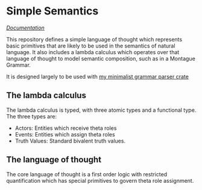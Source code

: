 # Simple Semantics

[_Documentation_](https://michaelgoodale.com/simple-semantics/simple_semantics/index.html)

This repository defines a simple language of thought which represents basic primitives that are likely to be used in the semantics of natural language.
It also includes a lambda calculus which operates over that language of thought to model semantic composition, such as in a Montague Grammar.

It is designed largely to be used with [my minimalist grammar parser crate](https://github.com/MichaelGoodale/minimalist-grammar-parser)

## The lambda calculus

The lambda calculus is typed, with three atomic types and a functional type.
The three types are:

- Actors: Entities which receive theta roles
- Events: Entities which assign theta roles
- Truth Values: Standard bivalent truth values.

## The language of thought

The core language of thought is a first order logic with restricted quantification which has special primitives to govern theta role assignment.
